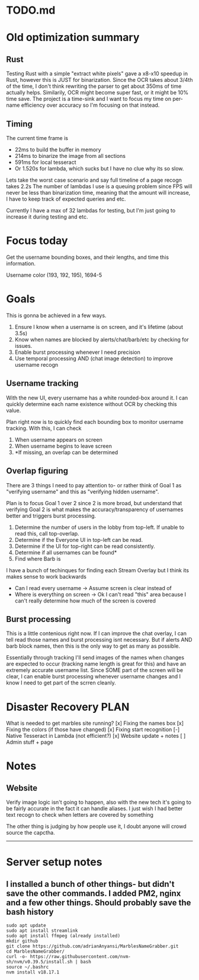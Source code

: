 # TODO.md

# Old optimization summary
## Rust 
Testing Rust with a simple "extract white pixels" gave a x8-x10 speedup in Rust, however this is JUST for binarization. Since the OCR takes about 3/4th of the time, I don't think rewriting the parser to get about 350ms of time actually helps. 
Similarily, OCR might become super fast, or it might be 10% time save.
The project is a time-sink and I want to focus my time on per-name efficiency over accuracy so I'm focusing on that instead.

## Timing
The current time frame is 
-  22ms to build the buffer in memory
- 214ms to binarize the image from all sections
- 591ms for local tesseract
- Or 1.520s for lambda, which sucks but I have no clue why its so slow.

Lets take the worst case scenario and say full timeline of a page recogn takes 2.2s
The number of lambdas I use is a queuing problem since FPS will never be less than binarization time, meaning that the amount will increase, I have to keep track of expected queries and etc.

Currently I have a max of 32 lambdas for testing, but I'm just going to increase it during testing and etc.


# Focus today

Get the username bounding boxes, and their lengths, and time this information.

Username color (193, 192, 195), 1694-5

# Goals

This is gonna be achieved in a few ways.
1. Ensure I know when a username is on screen, and it's lifetime (about 3.5s)
2. Know when names are blocked by alerts/chat/barb/etc by checking for issues.
3. Enable burst processing whenever I need precision
4. Use temporal processing AND (chat image detection) to improve username recogn

## Username tracking
With the new UI, every username has a white rounded-box around it.
I can quickly determine each name existence without OCR by checking this value.

Plan right now is to quickly find each bounding box to monitor username tracking.
With this, I can check
1. When username appears on screen
2. When username begins to leave screen
3. *If missing, an overlap can be determined

## Overlap figuring
There are 3 things I need to pay attention to- or rather think of Goal 1 as "verifying username" and this as "verifying hidden username".

Plan is to focus Goal 1 over 2 since 2 is more broad, but understand that verifying Goal 2 is what makes the accuracy/transparency of usernames better and triggers burst processing.

1. Determine the number of users in the lobby from top-left. If unable to read this, call top-overlap.
2. Determine if the Everyone UI in top-left can be read.
3. Determine if the UI for top-right can be read consistently.
4. Determine if all usernames can be found*
5. Find where Barb is

I have a bunch of techinques for finding each Stream Overlay but I think its makes sense to work backwards
- Can I read every username -> Assume screen is clear
instead of 
- Where is everything on screen -> Ok I can't read "this" area because I can't really determine how much of the screen is covered

## Burst processing
This is a little contenious right now.
If I can improve the chat overlay, I can tell read those names and burst processing isnt necessary.
But if alerts AND barb block names, then this is the only way to get as many as possible.

Essentially through tracking I'll send images of the names when changes are expected to occur
(tracking name length is great for this) and have an extremely accurate username list.
Since SOME part of the screen will be clear, I can enable burst processing whenever username changes and I know I need to get part of the scrren cleanly.


# Disaster Recovery PLAN
What is needed to get marbles site running?
[x] Fixing the names box
[x] Fixing the colors (if those have changed)
[x] Fixing start recognition
[-] Native Tesseract in Lambda (not efficient?)
[x] Website update + notes
[ ] Admin stuff + page


# Notes

## Website
Verify image logic isn't going to happen, also with the new tech it's going to be fairly accurate in the fact it can handle aliases.
I just wish I had better text recogn to check when letters are covered by something

The other thing is judging by how people use it, I doubt anyone will crowd source the capctha. 

---

# Server setup notes
I installed a bunch of other things- but didn't save the other commands.
I added PM2, nginx and a few other things. Should probably save the bash history
---
    sudo apt update
    sudo apt install streamlink
    sudo apt install ffmpeg (already installed)
    mkdir github
    git clone https://github.com/adrianAnyansi/MarblesNameGrabber.git
    cd MarblesNameGrabber/
    curl -o- https://raw.githubusercontent.com/nvm-sh/nvm/v0.39.5/install.sh | bash
    source ~/.bashrc
    nvm install v18.17.1
